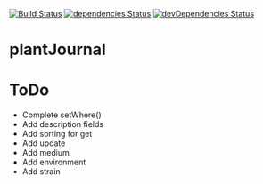 [![Build Status](https://travis-ci.org/Nostradamos/PlantJournal.svg?branch=master)](https://travis-ci.org/Nostradamos/PlantJournal)
[![dependencies Status](https://david-dm.org/Nostradamos/plantjournal/status.svg)](https://david-dm.org/Nostradamos/plantjournal) [![devDependencies Status](https://david-dm.org/Nostradamos/plantjournal/dev-status.svg)](https://david-dm.org/Nostradamos/plantjournal?type=dev)

plantJournal
============


ToDo
=====

* Complete setWhere()
* Add description fields
* Add sorting for get
* Add update
* Add medium
* Add environment
* Add strain
